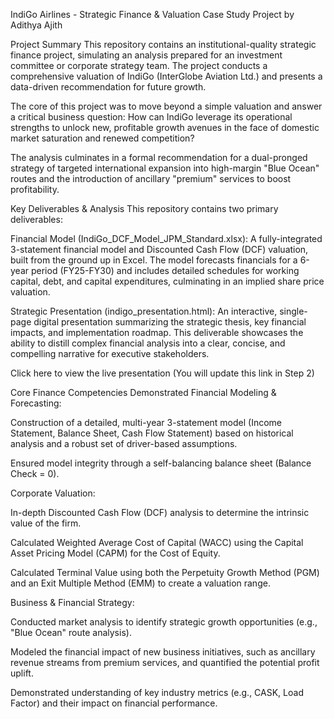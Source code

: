 IndiGo Airlines - Strategic Finance & Valuation Case Study
Project by Adithya Ajith

Project Summary
This repository contains an institutional-quality strategic finance project, simulating an analysis prepared for an investment committee or corporate strategy team. The project conducts a comprehensive valuation of IndiGo (InterGlobe Aviation Ltd.) and presents a data-driven recommendation for future growth.

The core of this project was to move beyond a simple valuation and answer a critical business question: How can IndiGo leverage its operational strengths to unlock new, profitable growth avenues in the face of domestic market saturation and renewed competition?

The analysis culminates in a formal recommendation for a dual-pronged strategy of targeted international expansion into high-margin "Blue Ocean" routes and the introduction of ancillary "premium" services to boost profitability.

Key Deliverables & Analysis
This repository contains two primary deliverables:

Financial Model (IndiGo_DCF_Model_JPM_Standard.xlsx): A fully-integrated 3-statement financial model and Discounted Cash Flow (DCF) valuation, built from the ground up in Excel. The model forecasts financials for a 6-year period (FY25-FY30) and includes detailed schedules for working capital, debt, and capital expenditures, culminating in an implied share price valuation.

Strategic Presentation (indigo_presentation.html): An interactive, single-page digital presentation summarizing the strategic thesis, key financial impacts, and implementation roadmap. This deliverable showcases the ability to distill complex financial analysis into a clear, concise, and compelling narrative for executive stakeholders.

Click here to view the live presentation (You will update this link in Step 2)

Core Finance Competencies Demonstrated
Financial Modeling & Forecasting:

Construction of a detailed, multi-year 3-statement model (Income Statement, Balance Sheet, Cash Flow Statement) based on historical analysis and a robust set of driver-based assumptions.

Ensured model integrity through a self-balancing balance sheet (Balance Check = 0).

Corporate Valuation:

In-depth Discounted Cash Flow (DCF) analysis to determine the intrinsic value of the firm.

Calculated Weighted Average Cost of Capital (WACC) using the Capital Asset Pricing Model (CAPM) for the Cost of Equity.

Calculated Terminal Value using both the Perpetuity Growth Method (PGM) and an Exit Multiple Method (EMM) to create a valuation range.

Business & Financial Strategy:

Conducted market analysis to identify strategic growth opportunities (e.g., "Blue Ocean" route analysis).

Modeled the financial impact of new business initiatives, such as ancillary revenue streams from premium services, and quantified the potential profit uplift.

Demonstrated understanding of key industry metrics (e.g., CASK, Load Factor) and their impact on financial performance.
